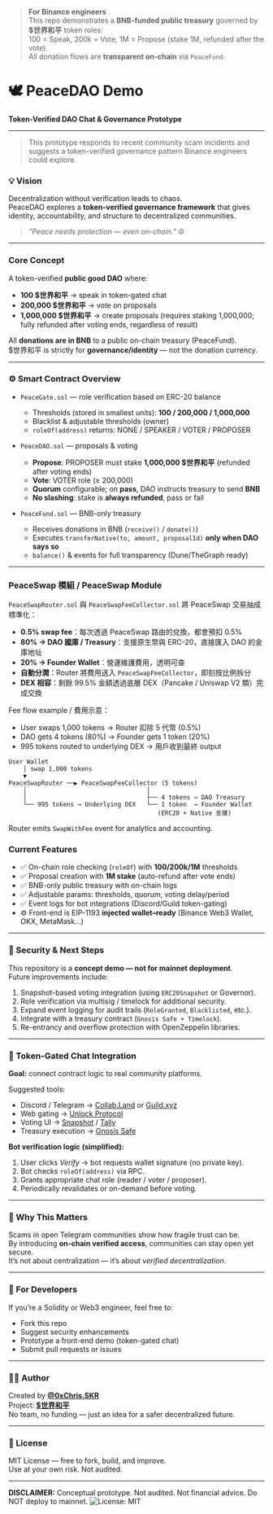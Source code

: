 > **For Binance engineers**  
> This repo demonstrates a **BNB-funded public treasury** governed by **$世界和平** token roles:  
> 100 = Speak, 200k = Vote, 1M = Propose (stake 1M, refunded after the vote).  
> All donation flows are **transparent on-chain** via `PeaceFund`.

 
# 🕊️ PeaceDAO Demo  
**Token-Verified DAO Chat & Governance Prototype**  

---
> This prototype responds to recent community scam incidents and suggests a token-verified governance pattern Binance engineers could explore.

### 💡 Vision
Decentralization without verification leads to chaos.  
PeaceDAO explores a **token-verified governance framework** that gives identity, accountability, and structure to decentralized communities.

> *"Peace needs protection — even on-chain."* ☮️

---

### Core Concept

A token-verified **public good DAO** where:
- **100 $世界和平** → speak in token-gated chat
- **200,000 $世界和平** → vote on proposals
- **1,000,000 $世界和平** → create proposals (requires staking 1,000,000; fully refunded after voting ends, regardless of result)

All **donations are in BNB** to a public on-chain treasury (PeaceFund).  
$世界和平 is strictly for **governance/identity** — not the donation currency.

---

### ⚙️ Smart Contract Overview

- `PeaceGate.sol` — role verification based on ERC-20 balance  
  - Thresholds (stored in smallest units): **100 / 200,000 / 1,000,000**
  - Blacklist & adjustable thresholds (owner)
  - `roleOf(address)` returns: NONE / SPEAKER / VOTER / PROPOSER

- `PeaceDAO.sol` — proposals & voting
  - **Propose**: PROPOSER must stake **1,000,000 $世界和平** (refunded after voting ends)
  - **Vote**: VOTER role (≥ 200,000)
  - **Quorum** configurable; on **pass**, DAO instructs treasury to send **BNB**
  - **No slashing**: stake is **always refunded**, pass or fail

- `PeaceFund.sol` — BNB-only treasury
  - Receives donations in BNB (`receive()` / `donate()`)
  - Executes `transferNative(to, amount, proposalId)` **only when DAO says so**
  - `balance()` & events for full transparency (Dune/TheGraph ready)

---

### PeaceSwap 模組 / PeaceSwap Module

`PeaceSwapRouter.sol` 與 `PeaceSwapFeeCollector.sol` 將 PeaceSwap 交易抽成標準化：

- **0.5% swap fee**：每次透過 PeaceSwap 路由的兌換，都會預扣 0.5%
- **80% → DAO 國庫 / Treasury**：支援原生幣與 ERC-20，直接匯入 DAO 的金庫地址
- **20% → Founder Wallet**：營運維護費用，透明可查
- **自動分潤**：Router 將費用送入 `PeaceSwapFeeCollector`，即刻按比例拆分
- **DEX 相容**：剩餘 99.5% 金額透過底層 DEX（Pancake / Uniswap V2 類）完成交換

Fee flow example / 費用示意：

- User swaps 1,000 tokens → Router 扣除 5 代幣 (0.5%)
- DAO gets 4 tokens (80%) → Founder gets 1 token (20%)
- 995 tokens routed to underlying DEX → 用戶收到最終 output

```
User Wallet
    │ swap 1,000 tokens
    ▼
PeaceSwapRouter ──▶ PeaceSwapFeeCollector (5 tokens)
    │                                 │
    │                                 ├── 4 tokens → DAO Treasury
    └── 995 tokens → Underlying DEX   └── 1 token  → Founder Wallet
                                         (ERC20 + Native 支援)
```

Router emits `SwapWithFee` event for analytics and accounting.

### Current Features

- ✅ On-chain role checking (`roleOf`) with **100/200k/1M** thresholds
- ✅ Proposal creation with **1M stake** (auto-refund after vote ends)
- ✅ BNB-only public treasury with on-chain logs
- ✅ Adjustable params: thresholds, quorum, voting delay/period
- ✅ Event logs for bot integrations (Discord/Guild token-gating)
- ⚙️ Front-end is EIP-1193 **injected wallet–ready** (Binance Web3 Wallet, OKX, MetaMask…)


---

### 🔐 Security & Next Steps
This repository is a **concept demo — not for mainnet deployment**.  
Future improvements include:
1. Snapshot-based voting integration (using `ERC20Snapshot` or Governor).  
2. Role verification via multisig / timelock for additional security.  
3. Expand event logging for audit trails (`RoleGranted`, `Blacklisted`, etc.).  
4. Integrate with a treasury contract (`Gnosis Safe + Timelock`).  
5. Re-entrancy and overflow protection with OpenZeppelin libraries.  

---

### 🤖 Token-Gated Chat Integration
**Goal:** connect contract logic to real community platforms.

Suggested tools:
- Discord / Telegram → [Collab.Land](https://collab.land/) or [Guild.xyz](https://guild.xyz/)  
- Web gating → [Unlock Protocol](https://unlock-protocol.com/)  
- Voting UI → [Snapshot](https://snapshot.org/) / [Tally](https://tally.xyz/)  
- Treasury execution → [Gnosis Safe](https://gnosis-safe.io/)  

**Bot verification logic (simplified):**
1. User clicks *Verify* → bot requests wallet signature (no private key).  
2. Bot checks `roleOf(address)` via RPC.  
3. Grants appropriate chat role (reader / voter / proposer).  
4. Periodically revalidates or on-demand before voting.

---

### 🧠 Why This Matters
Scams in open Telegram communities show how fragile trust can be.  
By introducing **on-chain verified access**, communities can stay open yet secure.  
It’s not about centralization — it’s about *verified decentralization*.

---

### 🧰 For Developers
If you’re a Solidity or Web3 engineer, feel free to:
- Fork this repo  
- Suggest security enhancements  
- Prototype a front-end demo (token-gated chat)  
- Submit pull requests or issues  

---

### 🧑‍💻 Author
Created by **[@0xChris.SKR](https://twitter.com/0xChris_SKR)**  
Project: **[$世界和平](https://twitter.com/search?q=%24世界和平&src=typed_query)**  
No team, no funding — just an idea for a safer decentralized future.  

---

### 🪪 License
MIT License — free to fork, build, and improve.  
Use at your own risk. Not audited.

---
**DISCLAIMER:** Conceptual prototype. Not audited. Not financial advice. Do NOT deploy to mainnet.
![License: MIT](https://img.shields.io/badge/License-MIT-green.svg)
